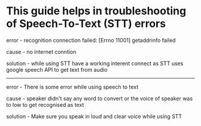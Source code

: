 # This guide helps in troubleshooting of Speech-To-Text (STT) errors

error - recognition connection failed: [Errno 11001] getaddrinfo failed

cause - no internet conntion

solution - while using STT have a working interent connect as STT uses google speech API to get text from audio

---

error - There is some error while using speech to text

cause - speaker didn't say any word to convert or the voice of speaker was to low to get recognised as text

solution - Make sure you speak in loud and clear voice while using STT